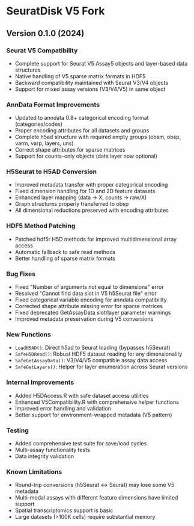 # SeuratDisk V5 Fork

## Version 0.1.0 (2024)

### Seurat V5 Compatibility
* Complete support for Seurat V5 Assay5 objects and layer-based data structures
* Native handling of V5 sparse matrix formats in HDF5
* Backward compatibility maintained with Seurat V3/V4 objects
* Support for mixed assay versions (V3/V4/V5) in same object

### AnnData Format Improvements
* Updated to anndata 0.8+ categorical encoding format (categories/codes)
* Proper encoding attributes for all datasets and groups
* Complete h5ad structure with required empty groups (obsm, obsp, varm, varp, layers, uns)
* Correct shape attributes for sparse matrices
* Support for counts-only objects (data layer now optional)

### H5Seurat to H5AD Conversion
* Improved metadata transfer with proper categorical encoding
* Fixed dimension handling for 1D and 2D feature datasets
* Enhanced layer mapping (data → X, counts → raw/X)
* Graph structures properly transferred to obsp
* All dimensional reductions preserved with encoding attributes

### HDF5 Method Patching
* Patched hdf5r H5D methods for improved multidimensional array access
* Automatic fallback to safe read methods
* Better handling of sparse matrix formats

### Bug Fixes
* Fixed "Number of arguments not equal to dimensions" error
* Resolved "Cannot find data slot in V5 h5Seurat file" error
* Fixed categorical variable encoding for anndata compatibility
* Corrected shape attribute missing error for sparse matrices
* Fixed deprecated GetAssayData slot/layer parameter warnings
* Improved metadata preservation during V5 conversions

### New Functions
* `LoadH5AD()`: Direct h5ad to Seurat loading (bypasses h5Seurat)
* `SafeH5DRead()`: Robust HDF5 dataset reading for any dimensionality
* `SafeGetAssayData()`: V3/V4/V5 compatible assay data access
* `SafeGetLayers()`: Helper for layer enumeration across Seurat versions

### Internal Improvements
* Added H5DAccess.R with safe dataset access utilities
* Enhanced V5Compatibility.R with comprehensive helper functions
* Improved error handling and validation
* Better support for environment-wrapped metadata (V5 pattern)

### Testing
* Added comprehensive test suite for save/load cycles
* Multi-assay functionality tests
* Data integrity validation

### Known Limitations
* Round-trip conversions (h5Seurat ↔ Seurat) may lose some V5 metadata
* Multi-modal assays with different feature dimensions have limited support
* Spatial transcriptomics support is basic
* Large datasets (>100K cells) require substantial memory